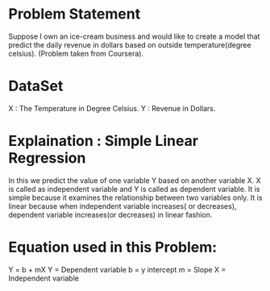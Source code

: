 # Problem Statement
Suppose I own an ice-cream business and would like to create a model that predict the daily revenue in dollars based on outside temperature(degree celsius).
(Problem taken from Coursera).
# DataSet 
X : The Temperature in Degree Celsius.
Y : Revenue in Dollars.
# Explaination : Simple Linear Regression
In this we predict the value of one variable Y based on another variable X.
X is called as independent variable and Y is called as dependent variable.
It is simple because it examines the relationship between two variables only.
It is linear because when independent variable increases( or decreases), dependent variable increases(or decreases) in linear fashion.
# Equation used in this Problem:
Y = b + mX
Y = Dependent variable
b = y intercept 
m = Slope
X = Independent variable
